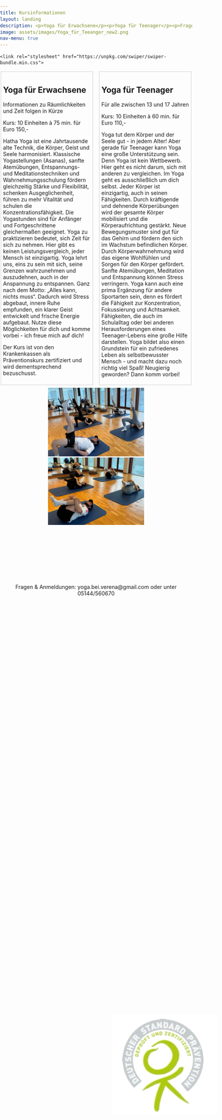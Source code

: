 ```yaml
---
title: Kursinformationen
layout: landing
description: <p>Yoga für Erwachsene</p><p>Yoga für Teenager</p><p>Fragen & Anmeldungen:yoga.bei.verena@gmail.com oder unter 05144/560670</p>
image: assets/images/Yoga_für_Teeanger_new2.png
nav-menu: true
---
```


<!-- Main -->
<div id="main">

<!-- Add Swiper CSS -->
    <link rel="stylesheet" href="https://unpkg.com/swiper/swiper-bundle.min.css">


<style>
	body {
        margin: 0;
        padding: 0;
        box-sizing: border-box;
    }

	.container {
        display: flex;
        flex-wrap: wrap; /* Allow items to wrap to the next line on small screens */
        justify-content: space-between; /* Space the divs evenly */
        max-width: 1500px; /* Set a maximum width for the container */
        margin: 5px auto; /* Center the container on the page with some margin */
    }

        /* Style for each div */
    .box {
        box-sizing: border-box;
        width: 48%; /* Set the width of each div, leaving some space for margin */
        padding: 5px;
        margin: 2px; /* Add a small margin between divs */
        border: 1px solid #ccc; /* Add a border for better visibility */
    }

	.swiper-container {
        width: 50%; /* Set maximum width to 75% */
        margin: auto; /* Center the container */
		height: 500px;
		overflow: hidden;
        margin-bottom: 5px;
    }

    .swiper-slide img {
        width: 100%;
        height: auto; /* Make the height responsive while maintaining aspect ratio */
        max-height: 500px; /* Set a maximum height to prevent images from becoming too large */
        object-fit: cover;
    }

	.swiper-pagination {
            position: absolute;
            bottom: 10px;
            left: 50%;
            transform: translateX(-50%);
    }
/* Media query for smaller screens */
    @media (max-width: 600px) {
        .swiper-container {
            width: 70%; /* Adjust width for smaller screens */
            margin: auto;
            margin-bottom: 5px;
        }
    }

/* Optional: Remove margin for small screens */
    @media (max-width: 400px) {
        body {
            margin-bottom: 0;
        }
    }

 /* Styling for the independent image */
    .independent-image {
        position: absolute; /* Set position to absolute */
        top: 70%; /* Center vertically */
        left: 45%; /* Center horizontally */
        transform: translate(-50%, -50%); /* Center the image precisely */
        max-width: 100%;
        height: auto; /* Maintain aspect ratio */
        max-height: 60vh; /* Set a maximum height relative to the viewport */
        width: auto; /* Allow the width to adjust based on the height */
    }

 /* Media query for smaller screens */
    @media (max-width: 400px) {
        .independent-image {
            max-height: 60vh; /* Adjust maximum height for smaller screens */
        }
    }

 </style>

 <body>
    <div class="container">
        <!-- First div -->
        <div class="box">
            <h2>Yoga für Erwachsene</h2>
			<p>Informationen zu Räumlichkeiten und Zeit folgen in Kürze</p><p>Kurs: 10 Einheiten à 75 min. für Euro 150,-</p>
            <p>Hatha Yoga ist eine Jahrtausende alte Technik, die Körper, Geist und Seele harmonisiert.
			Klassische Yogastellungen (Asanas), sanfte Atemübungen, Entspannungs- und Meditationstechniken  und Wahrnehmungsschulung fördern gleichzeitig Stärke und Flexibilität, schenken Ausgeglichenheit, führen zu mehr Vitalität und schulen die Konzentrationsfähigkeit.
			Die Yogastunden sind für Anfänger und Fortgeschrittene gleichermaßen geeignet. Yoga zu praktizieren bedeutet, sich Zeit für sich zu nehmen. Hier gibt es keinen Leistungsvergleich, jeder Mensch ist einzigartig. Yoga lehrt uns, eins zu sein mit sich, seine Grenzen wahrzunehmen und auszudehnen, auch in der Anspannung zu entspannen. Ganz nach dem Motto: „Alles kann, nichts muss“. Dadurch wird Stress abgebaut, innere Ruhe empfunden, ein klarer Geist entwickelt und frische Energie aufgebaut.
			Nutze diese Möglichkeiten für dich und komme vorbei - ich freue mich auf dich!</p>
			<p>Der Kurs ist von den Krankenkassen als Präventionskurs zertifiziert und wird dementsprechend bezuschusst.</p>
        </div>
        <!-- Second div -->
        <div class="box">
            <h2>Yoga für Teenager</h2>
			<p>Für alle zwischen 13 und 17 Jahren</p><p>Kurs: 10 Einheiten à 60 min. für Euro 110,-</p>
            <p>Yoga tut dem Körper und der Seele gut - in jedem Alter!
			Aber gerade für Teenager kann Yoga eine große Unterstützung sein.
			Denn Yoga ist kein Wettbewerb. Hier geht es nicht darum, sich mit anderen zu vergleichen. Im Yoga geht es ausschließlich um dich selbst.
			Jeder Körper ist einzigartig, auch in seinen Fähigkeiten.
			Durch kräftigende und dehnende Körperübungen wird der gesamte Körper mobilisiert und die Körperaufrichtung gestärkt. Neue Bewegungsmuster sind gut für das Gehirn und fördern den sich im Wachstum befindlichen Körper. Durch Körperwahrnehmung wird das eigene Wohlfühlen und Sorgen für den Körper gefördert.
			Sanfte Atemübungen, Meditation und Entspannung können Stress verringern.
			Yoga kann auch eine prima Ergänzung für andere Sportarten sein, denn es fördert die Fähigkeit zur Konzentration, Fokussierung und Achtsamkeit. Fähigkeiten, die auch im Schulalltag oder bei anderen Herausforderungen eines Teenager-Lebens eine große Hilfe darstellen.
			Yoga bildet also einen Grundstein für ein zufriedenes Leben als selbstbewusster Mensch - und macht dazu noch richtig viel Spaß!
			Neugierig geworden? Dann komm vorbei! </p>
        </div>
    </div>

<!-- Independent Image -->
<img class="independent-image" src="assets/images/ybv7.png" alt="Independent Image">

<!-- Swiper -->
<div class="swiper-container">
    <div class="swiper-wrapper">
        <!-- Add your images here -->
        <div class="swiper-slide"><img src="assets/images/ybv5-ezgif.com-jpg-to-webp-converter.webp" alt="ybv2"></div>
        <div class="swiper-slide"><img src="assets/images/ybv3-ezgif.com-jpg-to-webp-converter.webp" alt="ybv3"></div>
    	<!-- Add more slides as needed -->
    </div>
</div>

<!-- Add Swiper JS -->
<script src="https://unpkg.com/swiper/swiper-bundle.min.js"></script>
<!-- Initialize Swiper -->
<script>
    var swiper = new Swiper('.swiper-container', {
        slidesPerView: 1,
        spaceBetween: 10,
        autoplay: {
            delay: 3000, // Set the delay between slides in milliseconds (3 seconds in this example)
            disableOnInteraction: false, // Continue autoplay even when the user interacts with the swiper
        },
        pagination: {
            el: '',
        },
    });
</script>

<center>
	<p>Fragen & Anmeldungen: yoga.bei.verena@gmail.com oder unter 05144/560670</p>
</center>
</body>


